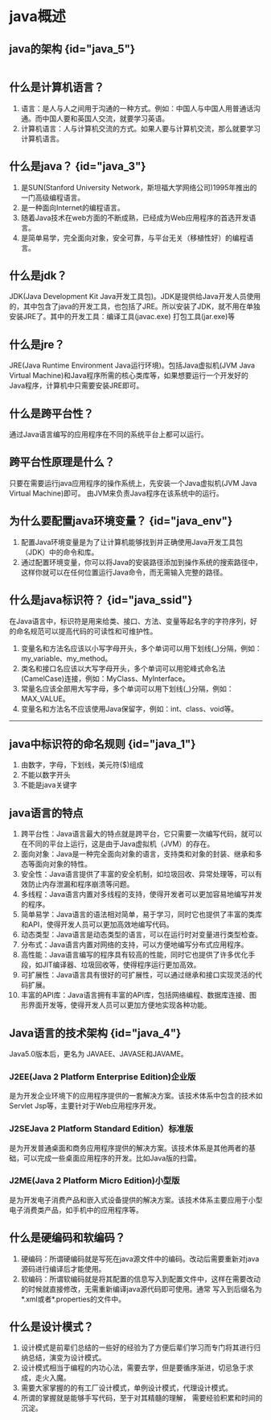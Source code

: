 # java概述

## java的架构 {id="java_5"}
<img src="java-platform.jpg" alt=""/>

## 什么是计算机语言？
1. 语言：是人与人之间用于沟通的一种方式。例如：中国人与中国人用普通话沟通。而中国人要和英国人交流，就要学习英语。
2. 计算机语言：人与计算机交流的方式。如果人要与计算机交流，那么就要学习计算机语言。

## 什么是java？ {id="java_3"}
1. 是SUN(Stanford University Network，斯坦福大学网络公司)1995年推出的一门高级编程语言。
2. 是一种面向Internet的编程语言。
3. 随着Java技术在web方面的不断成熟，已经成为Web应用程序的首选开发语言。
4. 是简单易学，完全面向对象，安全可靠，与平台无关（移植性好）的编程语言。

## 什么是jdk？
JDK(Java Development Kit Java开发工具包)。JDK是提供给Java开发人员使用的，其中包含了java的开发工具，也包括了JRE。所以安装了JDK，就不用在单独安装JRE了。其中的开发工具：编译工具(javac.exe) 打包工具(jar.exe)等

## 什么是jre？
JRE(Java Runtime Environment Java运行环境)。包括Java虚拟机(JVM Java Virtual Machine)和Java程序所需的核心类库等，如果想要运行一个开发好的Java程序，计算机中只需要安装JRE即可。

## 什么是跨平台性？
通过Java语言编写的应用程序在不同的系统平台上都可以运行。

## 跨平台性原理是什么？
只要在需要运行java应用程序的操作系统上，先安装一个Java虚拟机(JVM Java Virtual Machine)即可。 由JVM来负责Java程序在该系统中的运行。

## 为什么要配置java环境变量？ {id="java_env"}
1. 配置Java环境变量是为了让计算机能够找到并正确使用Java开发工具包（JDK）中的命令和库。
2. 通过配置环境变量，你可以将Java的安装路径添加到操作系统的搜索路径中，这样你就可以在任何位置运行Java命令，而无需输入完整的路径。

## 什么是java标识符？ {id="java_ssid"}
在Java语言中，标识符是用来给类、接口、方法、变量等起名字的字符序列，好的命名规范可以提高代码的可读性和可维护性。

1. 变量名和方法名应该以小写字母开头，多个单词可以用下划线(_)分隔，例如：my_variable、my_method。
2. 类名和接口名应该以大写字母开头，多个单词可以用驼峰式命名法(CamelCase)连接，例如：MyClass、MyInterface。
3. 常量名应该全部用大写字母，多个单词可以用下划线(_)分隔，例如：MAX_VALUE。
4. 变量名和方法名不应该使用Java保留字，例如：int、class、void等。

--- 

## java中标识符的命名规则 {id="java_1"}
1. 由数字，字母，下划线，美元符($)组成
2. 不能以数字开头
3. 不能是java关键字

## java语言的特点
1. 跨平台性：Java语言最大的特点就是跨平台，它只需要一次编写代码，就可以在不同的平台上运行，这是由于Java虚拟机（JVM）的存在。
2. 面向对象：Java是一种完全面向对象的语言，支持类和对象的封装、继承和多态等面向对象的特性。
3. 安全性：Java语言提供了丰富的安全机制，如垃圾回收、异常处理等，可以有效防止内存泄漏和程序崩溃等问题。
4. 多线程：Java语言内置对多线程的支持，使得开发者可以更加容易地编写并发的程序。
5. 简单易学：Java语言的语法相对简单，易于学习，同时它也提供了丰富的类库和API，使得开发人员可以更加高效地编写代码。
6. 动态类型：Java语言是动态类型的语言，可以在运行时对变量进行类型检查。
7. 分布式：Java语言内置对网络的支持，可以方便地编写分布式应用程序。
8. 高性能：Java语言编写的程序具有较高的性能，同时它也提供了许多优化手段，如JIT编译器、垃圾回收等，使得程序运行更加高效。
9. 可扩展性：Java语言具有很好的可扩展性，可以通过继承和接口实现灵活的代码扩展。
10. 丰富的API库：Java语言拥有丰富的API库，包括网络编程、数据库连接、图形界面开发等，使得开发人员可以更加方便地实现各种功能。

## Java语言的技术架构 {id="java_4"}
Java5.0版本后，更名为 JAVAEE、JAVASE和JAVAME。
### J2EE(Java 2 Platform Enterprise Edition)企业版
是为开发企业环境下的应用程序提供的一套解决方案。该技术体系中包含的技术如 Servlet Jsp等，主要针对于Web应用程序开发。
### J2SEJava 2 Platform Standard Edition）标准版
是为开发普通桌面和商务应用程序提供的解决方案。该技术体系是其他两者的基础，可以完成一些桌面应用程序的开发。比如Java版的扫雷。
### J2ME(Java 2 Platform Micro Edition)小型版
是为开发电子消费产品和嵌入式设备提供的解决方案。该技术体系主要应用于小型电子消费类产品，如手机中的应用程序等。

## 什么是硬编码和软编码？
1. 硬编码：所谓硬编码就是写死在java源文件中的编码。改动后需要重新对java源码进行编译后才能使用。
2. 软编码：所谓软编码就是将其配置的信息写入到配置文件中，这样在需要改动的时候就直接修改，无需重新编译java源代码即可使用。通常 写入到后缀名为*.xml或者*.properties的文件中。


## 什么是设计模式？
1. 设计模式是前辈们总结的一些好的经验为了方便后辈们学习而专门将其进行归纳总结，演变为设计模式。 
2. 设计模式相当于编程的内功心法，需要去学，但是要循序渐进，切忌急于求成，走火入魔。 
3. 需要大家掌握的的有工厂设计模式，单例设计模式，代理设计模式。 
4. 所谓的掌握就是能够手写代码，至于对其精髓的理解， 需要经验积累和时间的沉淀。